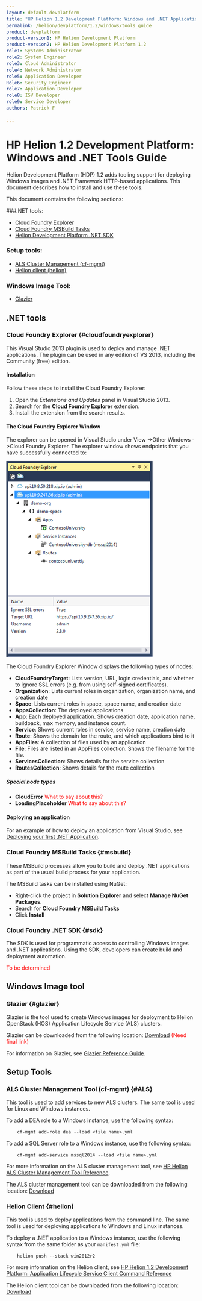 ```yaml
---
layout: default-devplatform
title: "HP Helion 1.2 Development Platform: Windows and .NET Applications Tools Guide"
permalink: /helion/devplatform/1.2/windows/tools_guide
product: devplatform
product-version1: HP Helion Development Platform
product-version2: HP Helion Development Platform 1.2
role1: Systems Administrator 
role2: System Engineer
role3: Cloud Administrator
role4: Network Administrator
role5: Application Developer
Role6: Security Engineer
role7: Application Developer 
role8: ISV Developer
role9: Service Developer
authors: Patrick F

---
```

<!--UNDER REVISION-->

# HP Helion 1.2 Development Platform: Windows and .NET Tools Guide 

Helion Development Platform (HDP) 1.2 adds tooling support for deploying Windows images and .NET Framework HTTP-based applications. This document describes how to install and use these tools.

This document contains the following sections:

###.NET tools:
* [Cloud Foundry Explorer](#cloudfoundryexplorer)
* [Cloud Foundry MSBuild Tasks](#msbuild)
* [Helion Development Platform .NET SDK](#sdk)

### Setup tools:
* [ALS Cluster Management (cf-mgmt)](#ALS)
* [Helion client (helion)](#helion)

### Windows Image Tool:
* [Glazier](#glazier)
 

## .NET tools
### Cloud Foundry Explorer {#cloudfoundryexplorer}

This Visual Studio 2013 plugin is used to deploy and manage .NET applications. The plugin can be used in any edition of VS 2013, including the Community (free) edition.

#### Installation

Follow these steps to install the Cloud Foundry Explorer:

1. Open the *Extensions and Updates* panel in Visual Studio 2013.
2. Search for the **Cloud Foundry Explorer** extension.
3. Install the extension from the search results.

#### The Cloud Foundry Explorer Window

The explorer can be opened in Visual Studio under View -&gt;Other Windows -&gt;Cloud Foundry Explorer. The explorer window shows endpoints that you have successfully connected to:

<img src="media/windows_cf_explorer.png" />

The Cloud Foundry Explorer Window displays the following types of nodes:

* **CloudFoundryTarget**: Lists version, URL, login credentials, and whether to ignore SSL errors (e.g. from using self-signed certificates).
* **Organization**: Lists current roles in organization, organization name, and creation date
* **Space**: Lists current roles in space, space name, and creation date
* **AppsCollection**: The deployed applications
* **App**: Each deployed application. Shows creation date, application name, buildpack, max memory, and instance count.
* **Service**: Shows current roles in service, service name, creation date
* **Route**: Shows the domain for the route, and which applications bind to it
* **AppFiles**: A collection of files used by an application
* **File**: Files are listed in an AppFiles collection. Shows the filename for the file.
* **ServicesCollection**: Shows details for the service collection
* **RoutesCollection**: Shows details for the route collection

##### Special node types
* **CloudError** <span style="color:red">What to say about this?</span>
* **LoadingPlaceholder** <span style="color:red">What to say about this?</span>

#### Deploying an application

For an example of how to deploy an application from Visual Studio, see <a href="/helion/devplatform/1.2/windows/deployingnet">Deploying your first .NET Application</a>.

### Cloud Foundry MSBuild Tasks {#msbuild}

These MSBuild processes allow you to build and deploy .NET applications as part of the usual build process for your application. 

The MSBuild tasks can be installed using NuGet:

* Right-click the project in **Solution Explorer** and select **Manage NuGet Packages**.
* Search for **Cloud Foundry MSBuild Tasks**
* Click **Install**
 

### Cloud Foundry .NET SDK {#sdk}

The SDK is used for programmatic access to controlling Windows images and .NET applications. Using the SDK, developers can create build and deployment automation.

<span style="color:red">To be determined</a>

## Windows Image tool
### Glazier {#glazier}

Glazier is the tool used to create Windows images for deployment to Helion OpenStack (HOS) Application Lifecycle Service (ALS) clusters. 

Glazier can be downloaded from the following location: <a href="">Download</a> <span style="color:red">(Need final link)

For information on Glazier, see <a href="/helion/devplatform/1.2/windows/glazier/">Glazier Reference Guide</a>.

## Setup Tools
### ALS Cluster Management Tool (cf-mgmt) {#ALS}

This tool is used to add services to new ALS clusters. The same tool is used for Linux and Windows instances.

To add a DEA role to a Windows instance, use the following syntax:

		cf-mgmt add-role dea --load <file name>.yml

To add a SQL Server role to a Windows instance, use the following syntax:

		cf-mgmt add-service mssql2014 --load <file name>.yml

For more information on the ALS cluster management tool, see <a href="http://docs.hpcloud.com/helion/devplatform/1.2/als/client/reference">HP Helion ALS Cluster Management Tool Reference</a>.

The ALS cluster management tool can be downloaded from the following location: <a href="http://docs.hpcloud.com/helion/devplatform/1.1/als/client/download">Download</a>

### Helion Client {#helion)

This tool is used to deploy applications from the command line. The same tool is used for deploying applications to Windows and Linux instances.

To deploy a .NET application to a Windows instance, use the following syntax from the same folder as your <code>manifest.yml</code> file:

		helion push --stack win2012r2 

For more information on the Helion client, see <a href="http://docs.hpcloud.com/helion/devplatform/1.2/als/user/reference/client-ref">HP Helion 1.2 Development Platform: Application Lifecycle Service Client Command Reference</a>

The Helion client tool can be downloaded from the following location: <a href="http://docs.hpcloud.com/helion/devplatform/1.1/als/client/download">Download</a>




















		

